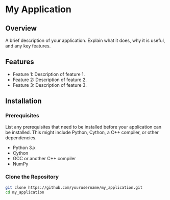 # My Application

## Overview
A brief description of your application. Explain what it does, why it is useful, and any key features.

## Features
- Feature 1: Description of feature 1.
- Feature 2: Description of feature 2.
- Feature 3: Description of feature 3.

## Installation

### Prerequisites
List any prerequisites that need to be installed before your application can be installed. This might include Python, Cython, a C++ compiler, or other dependencies.

- Python 3.x
- Cython
- GCC or another C++ compiler
- NumPy

### Clone the Repository
```sh
git clone https://github.com/yourusername/my_application.git
cd my_application